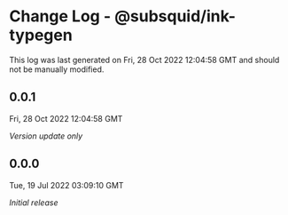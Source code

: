 # Change Log - @subsquid/ink-typegen

This log was last generated on Fri, 28 Oct 2022 12:04:58 GMT and should not be manually modified.

## 0.0.1
Fri, 28 Oct 2022 12:04:58 GMT

_Version update only_

## 0.0.0
Tue, 19 Jul 2022 03:09:10 GMT

_Initial release_

